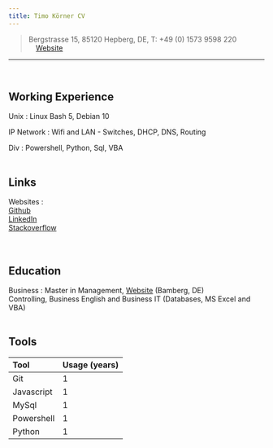 ```yaml
---
title: Timo Körner CV
---
```


> Bergstrasse 15, 85120 Hepberg, DE, T: +49 (0) 1573 9598 220 <span style="display:inline-block; width: 50px;"></span> &emsp;[Website](http://tik1.net)

-----------
<br>

Working Experience
--------------------
Unix
:   Linux
    Bash 5, Debian 10

IP Network
: Wifi and LAN - Switches, DHCP, DNS, Routing

Div
: Powershell, Python, Sql, VBA
    <br>
    <br>

Links
--------------------
Websites
:   
    [Github](https://github.com/tik9)  <br>
    [LinkedIn](https://www.linkedin.com/in/timo1818)  <br>
    [Stackoverflow](https://stackexchange.com/users/1886776/timo?tab=activity) <i class="fab fa-stack-overflow"></i><br>
<br>
<br>

Education
----------

Business
:   Master in Management, [Website](https://www.uni-bamberg.de) (Bamberg, DE)<br>
    Controlling, Business English and Business IT (Databases, MS Excel and VBA)
<br>
<br>

Tools
------------

| Tool       | Usage (years) |
| :--------- | :------------ |
| Git        | 1             |
| Javascript | 1             |
| MySql      | 1             |
| Powershell | 1             |
| Python     | 1             |
